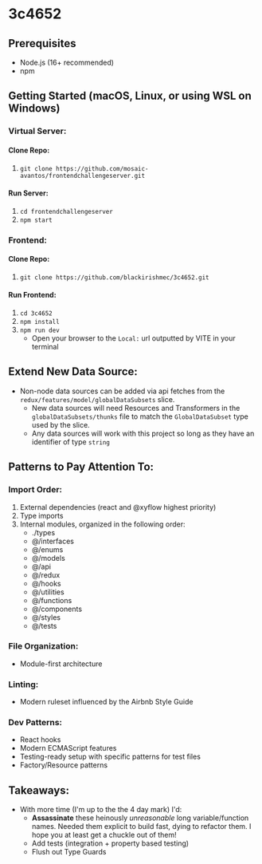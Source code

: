 # 3c4652

## Prerequisites

- Node.js (16+ recommended)
- npm

## Getting Started (macOS, Linux, or using WSL on Windows)

### Virtual Server:

#### Clone Repo:

1. `git clone https://github.com/mosaic-avantos/frontendchallengeserver.git`

#### Run Server:

1. `cd frontendchallengeserver`
2. `npm start`

### Frontend:

#### Clone Repo:

1. `git clone https://github.com/blackirishmec/3c4652.git`

#### Run Frontend:

1. `cd 3c4652`
2. `npm install`
3. `npm run dev`
    - Open your browser to the `Local:` url outputted by VITE in your terminal

## Extend New Data Source:

- Non-node data sources can be added via api fetches from the `redux/features/model/globalDataSubsets` slice.
    - New data sources will need Resources and Transformers in the `globalDataSubsets/thunks` file to match the `GlobalDataSubset` type used by the slice.
    - Any data sources will work with this project so long as they have an identifier of type `string`

## Patterns to Pay Attention To:

### Import Order:

1. External dependencies (react and @xyflow highest priority)
2. Type imports
3. Internal modules, organized in the following order:
    - ./types
    - @/interfaces
    - @/enums
    - @/models
    - @/api
    - @/redux
    - @/hooks
    - @/utilities
    - @/functions
    - @/components
    - @/styles
    - @/tests

### File Organization:

- Module-first architecture

### Linting:

- Modern ruleset influenced by the Airbnb Style Guide

### Dev Patterns:

- React hooks
- Modern ECMAScript features
- Testing-ready setup with specific patterns for test files
- Factory/Resource patterns

## Takeaways:

- With more time (I'm up to the the 4 day mark) I'd:
    - **Assassinate** these heinously _unreasonable_ long variable/function names. Needed them explicit to build fast, dying to refactor them. I hope you at least get a chuckle out of them!
    - Add tests (integration + property based testing)
    - Flush out Type Guards
